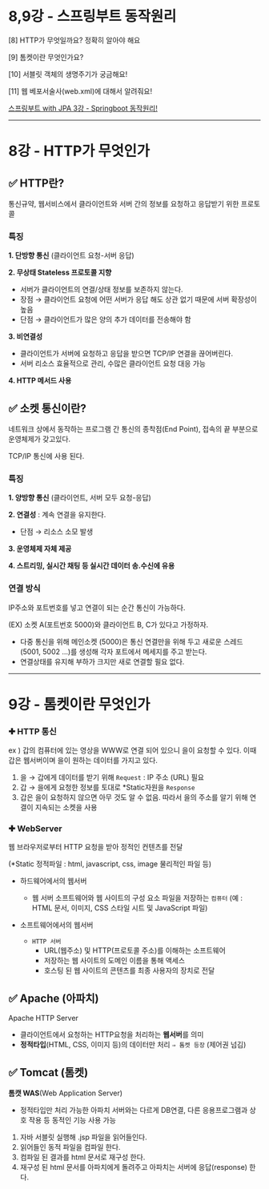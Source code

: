 # 8,9강 - 스프링부트 동작원리

[8] HTTP가 무엇일까요? 정확히 알아야 해요

[9] 톰켓이란 무엇인가요?

[10] 서블릿 객체의 생명주기가 궁금해요!

[11] 웹 베포서술사(web.xml)에 대해서 알려줘요!

[스프링부트 with JPA 3강 - Springboot 동작원리!](https://getinthere.tistory.com/11)

---

# 8강 - HTTP가 무엇인가

## ✅ HTTP란?

통신규약, 웹서비스에서 클라이언트와 서버 간의 정보를 요청하고 응답받기 위한 프로토콜

### 특징

**1.  단방향 통신** (클라이언트 요청-서버 응답)

**2.  무상태 Stateless 프로토콜 지향** 

- 서버가 클라이언트의 연결/상태 정보를 보존하지 않는다.
- 장점 → 클라이언트 요청에 어떤 서버가 응답 해도 상관 없기 때문에 서버 확장성이 높음
- 단점 → 클라이언트가 많은 양의 추가 데이터를 전송해야 함

**3.  비연결성**

- 클라이언트가 서버에 요청하고 응답을 받으면 TCP/IP 연결을 끊어버린다.
- 서버 리소스 효율적으로 관리, 수많은 클라이언트 요청 대응 가능

**4.  HTTP 메서드 사용**



## ✅ 소켓 통신이란?

네트워크 상에서 동작하는 프로그램 간 통신의 종착점(End Point), 접속의 끝 부분으로 운영체제가 갖고있다.

TCP/IP 통신에 사용 된다.

### 특징

**1.  양방향 통신** (클라이언트, 서버 모두 요청-응답)

**2.  연결성** : 계속 연결을 유지한다. 

- 단점 → 리소스 소모 발생

**3.  운영체제 자체 제공**

**4.  스트리밍, 실시간 채팅 등 실시간 데이터 송.수신에 유용**

### 연결 방식

IP주소와 포트번호를 넣고 연결이 되는 순간 통신이 가능하다.

(EX) 소켓 A(포트번호 5000)와 클라이언트 B, C가 있다고 가정하자.

- 다중 통신을 위해 메인소켓 (5000)은 통신 연결만을 위해 두고 새로운 스레드(5001, 5002 …)를 생성해 각자 포트에서 메세지를 주고 받는다.
- 연결상태를 유지해 부하가 크지만 새로 연결할 필요 없다.

---

# 9강 - 톰켓이란 무엇인가

### ✚ HTTP 통신

ex ) 갑의 컴퓨터에 있는 영상을 WWW로 연결 되어 있으니 을이 요청할 수 있다. 이때 갑은 웹서버이며 을이 원하는 데이터를 가지고 있다.

1. 을 → 갑에게 데이터를 받기 위해  `Request` : IP 주소 (URL) 필요
2. 갑 → 을에게 요청한 정보를 토대로 *Static자원을 `Response` 
3. 갑은 을이 요청하지 않으면 아무 것도 알 수 없음. 따라서 을의 주소를 알기 위해 연결이 지속되는 소켓을 사용

### ✚ WebServer

웹 브라우저로부터 HTTP 요청을 받아 정적인 컨텐츠를 전달

(*Static 정적파일 : html, javascript, css, image 물리적인 파일 등)

- 하드웨어에서의 웹서버
    - 웹 서버 소프트웨어와 웹 사이트의 구성 요소 파일을 저장하는 `컴퓨터` 
    (예 : HTML 문서, 이미지, CSS 스타일 시트 및 JavaScript 파일)

- 소프트웨어에서의 웹서버
    - `HTTP 서버`
        - URL(웹주소) 및 HTTP(프로토콜 주소)를 이해하는 소프트웨어
        - 저장하는 웹 사이트의 도메인 이름을 통해 액세스
        - 호스팅 된 웹 사이트의 콘텐츠를 최종 사용자의 장치로 전달

## ✅ Apache (아파치)

Apache HTTP Server

- 클라이언트에서 요청하는 HTTP요청을 처리하는 **웹서버**를 의미
- **정적타입**(HTML, CSS, 이미지 등)의 데이터만 처리 `⇒ 톰켓 등장` (제어권 넘김)

## ✅ Tomcat (톰켓)

**톰캣 WAS**(Web Application Server)

- 정적타입만 처리 가능한 아파치 서버와는 다르게
 DB연결, 다른 응용프로그램과 상호 작용 등 동적인 기능 사용 가능
1. 자바 서블릿 실행해  .jsp 파일을 읽어들인다.
2. 읽어들인 동적 파일을 컴파일 한다.
3. 컴파일 된 결과를 html 문서로 재구성 한다.
4. 재구성 된 html 문서를 아파치에게 돌려주고 아파치는 서버에 응답(response) 한다.



